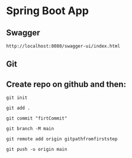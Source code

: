 # Spring Boot App
## Swagger
```
http://localhost:8080/swagger-ui/index.html
```
## Git
## Create repo on github and then:
```
git init
```

```
git add .
```
```
git commit "firtCommit"
```
```
git branch -M main
```
```
git remote add origin gitpathfromfirststep
```
```
git push -u origin main
```